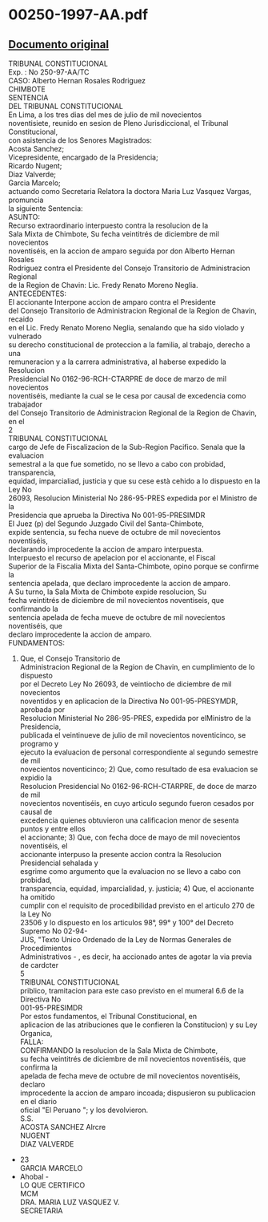 
00250-1997-AA.pdf
=================
  
[Documento original](https://tc.gob.pe/jurisprudencia/1997/00250-1997-AA.pdf)  
---  
TRIBUNAL CONSTITUCIONAL  
Exp. : No 250-97-AA/TC  
CASO: Alberto Hernan Rosales Rodriguez  
CHIMBOTE  
SENTENCIA  
DEL TRIBUNAL CONSTITUCIONAL  
En Lima, a los tres dias del mes de julio de mil novecientos  
noventisiete, reunido en sesion de Pleno Jurisdiccional, el Tribunal Constitucional,  
con asistencia de los Senores Magistrados:  
Acosta Sanchez;  
Vicepresidente, encargado de la Presidencia;  
Ricardo Nugent;  
Diaz Valverde;  
Garcia Marcelo;  
actuando como Secretaria Relatora la doctora Maria Luz Vasquez Vargas, promuncia  
la siguiente Sentencia:  
ASUNTO:  
Recurso extraordinario interpuesto contra la resolucion de la  
Sala Mixta de Chimbote, Su fecha veintitrés de diciembre de mil novecientos  
noventiséis, en la accion de amparo seguida por don Alberto Hernan Rosales  
Rodriguez contra el Presidente del Consejo Transitorio de Administracion Regional  
de la Region de Chavin: Lic. Fredy Renato Moreno Neglia.  
ANTECEDENTES:  
El accionante Interpone accion de amparo contra el Presidente  
del Consejo Transitorio de Administracion Regional de la Region de Chavin, recaido  
en el Lic. Fredy Renato Moreno Neglia, senalando que ha sido violado y vulnerado  
su derecho constitucional de proteccion a la familia, al trabajo, derecho a una  
remuneracion y a la carrera administrativa, al haberse expedido la Resolucion  
Presidencial No 0162-96-RCH-CTARPRE de doce de marzo de mil novecientos  
noventiséis, mediante la cual se le cesa por causal de excedencia como trabajador  
del Consejo Transitorio de Administracion Regional de la Region de Chavin, en el  
2  
TRIBUNAL CONSTITUCIONAL  
cargo de Jefe de Fiscalizacion de la Sub-Region Pacifico. Senala que la evaluacion  
semestral a la que fue sometido, no se llevo a cabo con probidad, transparencia,  
equidad, imparcialiad, justicia y que su cese està cehido a lo dispuesto en la Ley No  
26093, Resolucion Ministerial No 286-95-PRES expedida por el Ministro de la  
Presidencia que aprueba la Directiva No 001-95-PRESIMDR  
El Juez (p) del Segundo Juzgado Civil del Santa-Chimbote,  
expide sentencia, su fecha nueve de octubre de mil novecientos noventiséis,  
declarando improcedente la accion de amparo interpuesta.  
Interpuesto el recurso de apelacion por el accionante, el Fiscal  
Superior de la Fiscalia Mixta del Santa-Chimbote, opino porque se confirme la  
sentencia apelada, que declaro improcedente la accion de amparo.  
A Su turno, la Sala Mixta de Chimbote expide resolucion, Su  
fecha veintitrés de diciembre de mil novecientos noventiseis, que confirmando la  
sentencia apelada de fecha mueve de octubre de mil novecientos noventiséis, que  
declaro improcedente la accion de amparo.  
FUNDAMENTOS:  
1) Que, el Consejo Transitorio de  
Administracion Regional de la Region de Chavin, en cumplimiento de lo dispuesto  
por el Decreto Ley No 26093, de veintiocho de diciembre de mil novecientos  
noventidos y en aplicacion de la Directiva No 001-95-PRESYMDR, aprobada por  
Resolucion Ministerial No 286-95-PRES, expedida por elMinistro de la Presidencia,  
publicada el veintinueve de julio de mil novecientos noventicinco, se programo y  
ejecuto la evaluacion de personal correspondiente al segundo semestre de mil  
novecientos noventicinco; 2) Que, como resultado de esa evaluacion se expidio la  
Resolucion Presidencial No 0162-96-RCH-CTARPRE, de doce de marzo de mil  
novecientos noventiséis, en cuyo articulo segundo fueron cesados por causal de  
excedencia quienes obtuvieron una calificacion menor de sesenta puntos y entre ellos  
el accionante; 3) Que, con fecha doce de mayo de mil novecientos noventiséis, el  
accionante interpuso la presente accion contra la Resolucion Presidencial sehalada y  
esgrime como argumento que la evaluacion no se llevo a cabo con probidad,  
transparencia, equidad, imparcialidad, y. justicia; 4) Que, el accionante ha omitido  
cumplir con el requisito de procedibilidad previsto en el articulo 270 de la Ley No  
23506 y lo dispuesto en los articulos 98°, 99° y 100° del Decreto Supremo No 02-94-  
JUS, "Texto Unico Ordenado de la Ley de Normas Generales de Procedimientos  
Administrativos - , es decir, ha accionado antes de agotar la via previa de cardcter  
5  
TRIBUNAL CONSTITUCIONAL  
priblico, tramitacion para este caso previsto en el mumeral 6.6 de la Directiva No  
001-95-PRESIMDR  
Por estos fundamentos, el Tribunal Constitucional, en  
aplicacion de las atribuciones que le confieren la Constitucion) y su Ley Organica,  
FALLA:  
CONFIRMANDO la resolucion de la Sala Mixta de Chimbote,  
su fecha veintitrés de diciembre de mil novecientos noventiséis, que confirma la  
apelada de fecha meve de octubre de mil novecientos noventiséis, declaro  
improcedente la accion de amparo incoada; dispusieron su publicacion en el diario  
oficial "El Peruano "; y los devolvieron.  
S.S.  
ACOSTA SANCHEZ Alrcre  
NUGENT  
DIAZ VALVERDE  
- 23  
GARCIA MARCELO  
- Ahobal -  
LO QUE CERTIFICO  
MCM  
DRA. MARIA LUZ VASQUEZ V.  
SECRETARIA